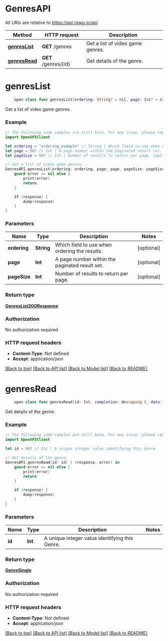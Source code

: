 # GenresAPI

All URIs are relative to *https://api.rawg.io/api*

Method | HTTP request | Description
------------- | ------------- | -------------
[**genresList**](GenresAPI.md#genreslist) | **GET** /genres | Get a list of video game genres.
[**genresRead**](GenresAPI.md#genresread) | **GET** /genres/{id} | Get details of the genre.


# **genresList**
```swift
    open class func genresList(ordering: String? = nil, page: Int? = nil, pageSize: Int? = nil, completion: @escaping (_ data: GenresList200Response?, _ error: Error?) -> Void)
```

Get a list of video game genres.

### Example
```swift
// The following code samples are still beta. For any issue, please report via http://github.com/OpenAPITools/openapi-generator/issues/new
import OpenAPIClient

let ordering = "ordering_example" // String | Which field to use when ordering the results. (optional)
let page = 987 // Int | A page number within the paginated result set. (optional)
let pageSize = 987 // Int | Number of results to return per page. (optional)

// Get a list of video game genres.
GenresAPI.genresList(ordering: ordering, page: page, pageSize: pageSize) { (response, error) in
    guard error == nil else {
        print(error)
        return
    }

    if (response) {
        dump(response)
    }
}
```

### Parameters

Name | Type | Description  | Notes
------------- | ------------- | ------------- | -------------
 **ordering** | **String** | Which field to use when ordering the results. | [optional] 
 **page** | **Int** | A page number within the paginated result set. | [optional] 
 **pageSize** | **Int** | Number of results to return per page. | [optional] 

### Return type

[**GenresList200Response**](GenresList200Response.md)

### Authorization

No authorization required

### HTTP request headers

 - **Content-Type**: Not defined
 - **Accept**: application/json

[[Back to top]](#) [[Back to API list]](../README.md#documentation-for-api-endpoints) [[Back to Model list]](../README.md#documentation-for-models) [[Back to README]](../README.md)

# **genresRead**
```swift
    open class func genresRead(id: Int, completion: @escaping (_ data: GenreSingle?, _ error: Error?) -> Void)
```

Get details of the genre.

### Example
```swift
// The following code samples are still beta. For any issue, please report via http://github.com/OpenAPITools/openapi-generator/issues/new
import OpenAPIClient

let id = 987 // Int | A unique integer value identifying this Genre.

// Get details of the genre.
GenresAPI.genresRead(id: id) { (response, error) in
    guard error == nil else {
        print(error)
        return
    }

    if (response) {
        dump(response)
    }
}
```

### Parameters

Name | Type | Description  | Notes
------------- | ------------- | ------------- | -------------
 **id** | **Int** | A unique integer value identifying this Genre. | 

### Return type

[**GenreSingle**](GenreSingle.md)

### Authorization

No authorization required

### HTTP request headers

 - **Content-Type**: Not defined
 - **Accept**: application/json

[[Back to top]](#) [[Back to API list]](../README.md#documentation-for-api-endpoints) [[Back to Model list]](../README.md#documentation-for-models) [[Back to README]](../README.md)

